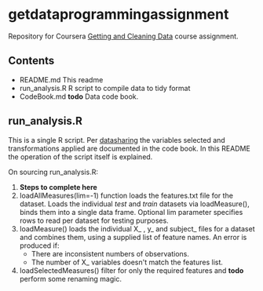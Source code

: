 # getdataprogrammingassignment
Repository for Coursera [Getting and Cleaning Data][gettingandcleaning] course assignment.

## Contents
* README.md
    This readme
* run_analysis.R
    R script to compile data to tidy format 
* CodeBook.md **todo**
    Data code book.
    
## run_analysis.R
This is a single R script. Per [datasharing][datasharing] the variables selected and transformations applied are documented in the code book. In this README the operation of the script itself is explained.

On sourcing run_analysis.R:

1. **Steps to complete here**
10. loadAllMeasures(lim=-1) function loads the features.txt file for the dataset. Loads the individual *test* and *train* datasets via loadMeasure(), binds them into a single data frame. Optional lim parameter specifies rows to read per dataset for testing purposes.
11. loadMeasure() loads the individual X_ , y_ and subject_ files for a dataset and combines them, using a supplied list of feature names. An error is produced if:
    * There are inconsistent numbers of observations.
    * The number of X_ variables doesn't match the features list.
12. loadSelectedMeasures() filter for only the required features and **todo** perform some renaming magic.

[gettingandcleaning]: https://class.coursera.org/getdata-030
[datasharing]: https://github.com/jtleek/datasharing